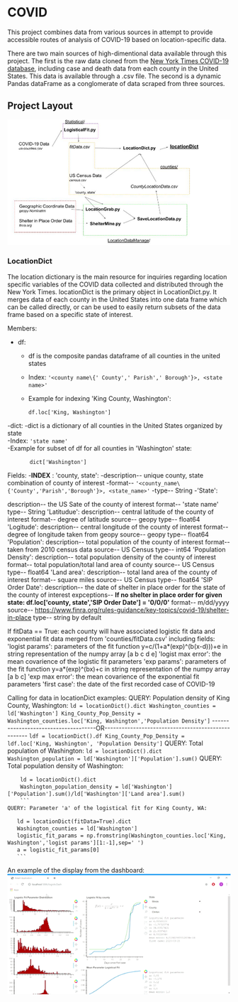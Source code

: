 # COVID
This project combines data from various sources in attempt to provide accessible routes of analysis of COVID-19 based on location-specific data. 

There are two main sources of high-dimentional data available through this project. The first is the raw data cloned from the [New York Times COVID-19 database](https://github.com/nytimes/covid-19-data), including case and death data from each county in the United States. This data is available through a .csv file. The second is a dynamic Pandas dataFrame as a conglomerate of data scraped from three sources. 



## Project Layout

![text](https://github.com/SamTabbutt/COVID/blob/master/Display/Layout.jpg)

### LocationDict
The location dictionary is the main resource for inquiries regarding location specific variables of the COVID data collected and distributed through the New York Times. locationDict is the primary object in LocationDict.py. It merges data of each county in the United States into one data frame which can be called directly, or can be used to easily return subsets of the data frame based on a specific state of interest. 

Members:
- df:
  - df is the composite pandas dataframe of all counties in the united states
  - Index: ```'<county name\{' County',' Parish',' Borough'}>, <state name>'```
  - Example for indexing 'King County, Washington':
 
        df.loc['King, Washington']
 
 -dict:
  -dict is a dictionary of all counties in the United States organized by state     
  -Index: ```'state name'```    
  -Example for subset of df for all counties in 'Washington' state:
       
           dict['Washington']

Fields:
-**INDEX** : 'county, state':
 -description-- unique county, state combination of county of interest
 -format-- ```'<county_name\{'County','Parish','Borough'}>, <state_name>'``` 
 -type-- String
-'State':
   
   description-- the US Sate of the county of interest
       format-- 'state name'
       type-- String
   'Latitudue':
       description-- central latitude of the county of interest
       format-- degree of latitude
       source-- geopy
       type-- float64
   'Logitude':
       description-- central longitude of the county of interest
       format-- degree of longitude taken from geopy
       source-- geopy
       type-- float64
   'Population':
       description-- total population of the county of interest
       format-- taken from 2010 census data
       source-- US Census
       type-- int64
   'Population Density':
       description-- total population density of the county of interest
       format-- total population/total land area of county
       source-- US Census
       type-- float64
   'Land area':
       description-- total land area of the county of interest
       format-- square miles
       source-- US Census
       type-- float64
   'SIP Order Date':
       description-- the date of shelter in place order for the state of the county of interest
       expceptions-- **If no shelter in place order for given state: df.loc['county, state','SIP Order Date'] = '0/0/0'**
       format-- m/dd/yyyy
       source-- https://www.finra.org/rules-guidance/key-topics/covid-19/shelter-in-place
       type-- string by default

   
If fitData == True: each county will have associated logistic fit data and exponential fit data merged from 'counties/fitData.csv' including fields:
   'logist params': parameters of the fit function y=c/(1+a*(exp)^(b(x-d)))+e in string representation of the numpy array [a b c d e]
   'logist max error': the mean covarience of the logistic fit parameters
   'exp params': parameters of the fit function y=a*(exp)^(bx)+c in string representation of the numpy array [a b c]
   'exp max error': the mean covarience of the exponential fit parameters
   'first case': the date of the first recorded case of COVID-19

Calling for data in locationDict examples:
   QUERY: Population density of King County, Washington:
       ```
       ld = locationDict().dict
       Washington_counties = ld['Washington']
       King_County_Pop_Density = Washington_counties.loc['King, Washington','Population Density']
       ```
       -------------------------------------OR---------------------------------------------------
       ```
       ldf = locationDict().df
       King_County_Pop_Density = ldf.loc['King, Washington', 'Population Density']
       ```
   QUERY: Total population of Washington:
    ```
       ld = locationDict().dict
       Washington_population = ld['Washington']['Population'].sum()
       ```
   QUERY: Total population density of Washington:
   ```
       ld = locationDict().dict
       Washington_population_density = ld['Washington']['Population'].sum()/ld['Washington']['Land area'].sum()
       ```
   QUERY: Parameter 'a' of the logistical fit for King County, WA:
   ```
       ld = locationDict(fitData=True).dict
       Washington_counties = ld['Washington']
       logistic_fit_params = np.fromstring(Washington_counties.loc['King, Washington','logist params'][1:-1],sep=' ')
       a = logistic_fit_params[0]
       ```

An example of the display from the dashboard:
![text](https://github.com/SamTabbutt/COVID/blob/master/Display/Ex.gif)

